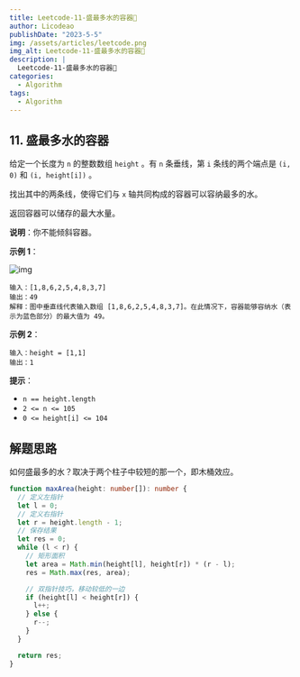 ```yaml
---
title: Leetcode-11-盛最多水的容器📌
author: Licodeao
publishDate: "2023-5-5"
img: /assets/articles/leetcode.png
img_alt: Leetcode-11-盛最多水的容器📌
description: |
  Leetcode-11-盛最多水的容器📌
categories:
  - Algorithm
tags:
  - Algorithm
---
```


## 11. 盛最多水的容器

给定一个长度为 `n` 的整数数组 `height` 。有 `n` 条垂线，第 `i` 条线的两个端点是 `(i, 0)` 和 `(i, height[i])` 。

找出其中的两条线，使得它们与 `x` 轴共同构成的容器可以容纳最多的水。

返回容器可以储存的最大水量。

**说明**：你不能倾斜容器。

**示例 1**：

![img](https://typora-licodeao.oss-cn-guangzhou.aliyuncs.com/typoraImg/question_11.jpg)

```
输入：[1,8,6,2,5,4,8,3,7]
输出：49
解释：图中垂直线代表输入数组 [1,8,6,2,5,4,8,3,7]。在此情况下，容器能够容纳水（表示为蓝色部分）的最大值为 49。
```

**示例 2**：

```
输入：height = [1,1]
输出：1
```

**提示**：

- `n == height.length`
- `2 <= n <= 105`
- `0 <= height[i] <= 104`

## 解题思路

如何盛最多的水？取决于两个柱子中较短的那一个，即木桶效应。

```typescript
function maxArea(height: number[]): number {
  // 定义左指针
  let l = 0;
  // 定义右指针
  let r = height.length - 1;
  // 保存结果
  let res = 0;
  while (l < r) {
    // 矩形面积
    let area = Math.min(height[l], height[r]) * (r - l);
    res = Math.max(res, area);

    // 双指针技巧，移动较低的一边
    if (height[l] < height[r]) {
      l++;
    } else {
      r--;
    }
  }

  return res;
}
```
